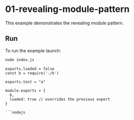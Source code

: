 # 01-revealing-module-pattern

This example demonstrates the revealing module pattern.

## Run

To run the example launch:

```bash
node index.js
```

```
exports.loaded = false
const b = require('./b')

exports.test = "a"

module.exports = {
  b,
  loaded: true // overrides the previous export
}

```nodejs

